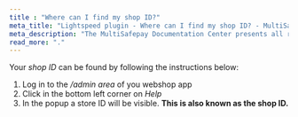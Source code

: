 ```yaml
---
title : "Where can I find my shop ID?"
meta_title: "Lightspeed plugin - Where can I find my shop ID? - MultiSafepay Docs"
meta_description: "The MultiSafepay Documentation Center presents all relevant information about our Plugins and API. You can also find support pages for payment methods, tools and general questions as well as the contact details of our Support and Integration Teams."
read_more: "."
---
```


Your _shop ID_ can be found by following the instructions below:

1. Log in to the _/admin area_ of you webshop app
2. Click in the bottom left corner on _Help_
3. In the popup a store ID will be visible. __This is also known as the shop ID.__